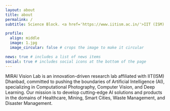 ```yaml
---
layout: about
title: about
permalink: /
subtitle: Science Block. <a href='https://www.iitism.ac.in/'>IIT (ISM) Dhanbad</a>. Jharkhand. India

profile:
  align: middle
  image: 1.jpg
  image_circular: false # crops the image to make it circular

news: true # includes a list of news items
social: true # includes social icons at the bottom of the page
---
```

MIRAI Vision Lab is an innovation-driven research lab affiliated with IIT(ISM) Dhanbad, committed to pushing the boundaries of Artificial Intelligence (AI), specializing in Computational Photography, Computer Vision, and Deep Learning. Our mission is to develop cutting-edge AI solutions and products in the domains of Healthcare, Mining, Smart Cities, Waste Management, and Disaster Management.

